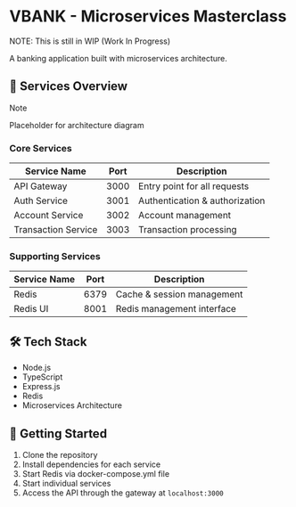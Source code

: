 # VBANK - Microservices Masterclass

NOTE: This is still in WIP (Work In Progress)

A banking application built with microservices architecture.

## 🚀 Services Overview
> [!NOTE]  
> Placeholder for architecture diagram

### Core Services

| Service Name        | Port | Description                    |
| ------------------- | ---- | ------------------------------ |
| API Gateway         | 3000 | Entry point for all requests   |
| Auth Service        | 3001 | Authentication & authorization |
| Account Service     | 3002 | Account management             |
| Transaction Service | 3003 | Transaction processing         |

### Supporting Services

| Service Name | Port | Description                |
| ------------ | ---- | -------------------------- |
| Redis        | 6379 | Cache & session management |
| Redis UI     | 8001 | Redis management interface |

## 🛠️ Tech Stack

- Node.js
- TypeScript
- Express.js
- Redis
- Microservices Architecture

## 🚦 Getting Started

1. Clone the repository
2. Install dependencies for each service
3. Start Redis via docker-compose.yml file
4. Start individual services
5. Access the API through the gateway at `localhost:3000`
